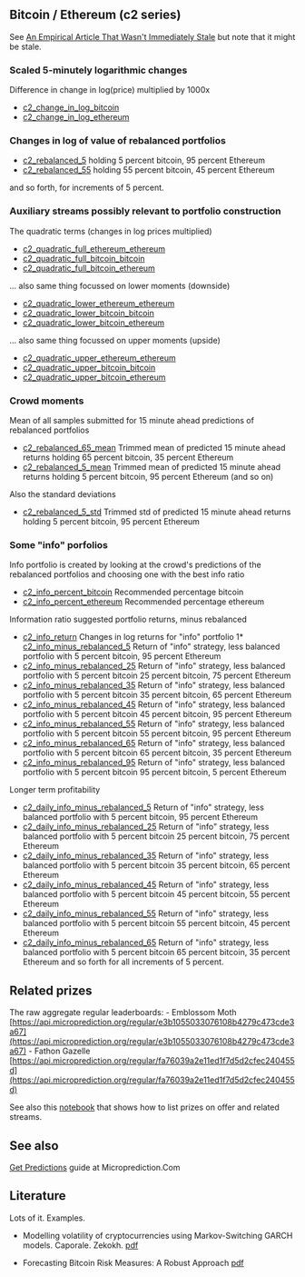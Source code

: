 


## Bitcoin / Ethereum (c2 series)
See [An Empirical Article That Wasn't Immediately Stale](https://microprediction.medium.com/an-empirical-article-that-wasnt-immediately-stale-720abfb4678f) but note that it might be stale.  

### Scaled 5-minutely logarithmic changes 
Difference in change in log(price) multiplied by 1000x
* [c2_change_in_log_bitcoin](https://www.microprediction.org/stream_dashboard.html?stream=c2_change_in_log_bitcoin)
* [c2_change_in_log_ethereum](https://www.microprediction.org/stream_dashboard.html?stream=c2_change_in_log_ethereum)


### Changes in log of value of rebalanced portfolios 

* [c2_rebalanced_5](https://www.microprediction.org/stream_dashboard.html?stream=c2_rebalanced_5) holding 5 percent bitcoin, 95 percent Ethereum
* [c2_rebalanced_55](https://www.microprediction.org/stream_dashboard.html?stream=c2_rebalanced_55) holding 55 percent bitcoin, 45 percent Ethereum

and so forth, for increments of 5 percent. 

### Auxiliary streams possibly relevant to portfolio construction

The quadratic terms (changes in log prices multiplied)
* [c2_quadratic_full_ethereum_ethereum](https://www.microprediction.org/stream_dashboard.html?stream=c2_quadratic_full_ethereum_ethereum)
* [c2_quadratic_full_bitcoin_bitcoin](https://www.microprediction.org/stream_dashboard.html?stream=c2_quadratic_full_bitcoin_bitcoin)
* [c2_quadratic_full_bitcoin_ethereum](https://www.microprediction.org/stream_dashboard.html?stream=c2_quadratic_full_bitcoin_ethereum)
 
... also same thing focussed on lower moments (downside)
* [c2_quadratic_lower_ethereum_ethereum](https://www.microprediction.org/stream_dashboard.html?stream=c2_quadratic_lower_ethereum_ethereum)
* [c2_quadratic_lower_bitcoin_bitcoin](https://www.microprediction.org/stream_dashboard.html?stream=c2_quadratic_lower_bitcoin_bitcoin)
* [c2_quadratic_lower_bitcoin_ethereum](https://www.microprediction.org/stream_dashboard.html?stream=c2_quadratic_lower_bitcoin_ethereum)

... also same thing focussed on upper moments (upside)
* [c2_quadratic_upper_ethereum_ethereum](https://www.microprediction.org/stream_dashboard.html?stream=c2_quadratic_upper_ethereum_ethereum)
* [c2_quadratic_upper_bitcoin_bitcoin](https://www.microprediction.org/stream_dashboard.html?stream=c2_quadratic_upper_bitcoin_bitcoin)
* [c2_quadratic_upper_bitcoin_ethereum](https://www.microprediction.org/stream_dashboard.html?stream=c2_quadratic_upper_bitcoin_ethereum)

### Crowd moments

Mean of all samples submitted for 15 minute ahead predictions of rebalanced portfolios
* [c2_rebalanced_65_mean](https://www.microprediction.org/stream_dashboard.html?stream=c2_rebalanced_65_mean) Trimmed mean of predicted 15 minute ahead returns holding 65 percent bitcoin, 35 percent Ethereum
* [c2_rebalanced_5_mean](https://www.microprediction.org/stream_dashboard.html?stream=c2_rebalanced_5_mean) Trimmed mean of predicted 15 minute ahead returns holding 5 percent bitcoin, 95 percent Ethereum
(and so on)

Also the standard deviations 
* [c2_rebalanced_5_std](https://www.microprediction.org/stream_dashboard.html?stream=c2_rebalanced_5_std) Trimmed std of predicted 15 minute ahead returns holding 5 percent bitcoin, 95 percent Ethereum

### Some "info" porfolios

Info portfolio is created by looking at the crowd's predictions of the rebalanced portfolios and choosing one with the best info ratio 
* [c2_info_percent_bitcoin](https://www.microprediction.org/stream_dashboard.html?stream=c2_info_percent_bitcoin) Recommended percentage bitcoin
* [c2_info_percent_ethereum](https://www.microprediction.org/stream_dashboard.html?stream=c2_info_percent_ethereum) Recommended percentage ethereum 


Information ratio suggested portfolio returns, minus rebalanced
* [c2_info_return](https://www.microprediction.org/stream_dashboard.html?stream=c2_info_return) Changes in log returns for "info" portfolio
1* [c2_info_minus_rebalanced_5](https://www.microprediction.org/stream_dashboard.html?stream=c2_info_minus_rebalanced_5) Return of "info" strategy, less balanced portfolio with 5 percent bitcoin, 95 percent Ethereum
* [c2_info_minus_rebalanced_25](https://www.microprediction.org/stream_dashboard.html?stream=c2_info_minus_rebalanced_25) Return of "info" strategy, less balanced portfolio with 5 percent bitcoin 25 percent bitcoin, 75 percent Ethereum
* [c2_info_minus_rebalanced_35](https://www.microprediction.org/stream_dashboard.html?stream=c2_info_minus_rebalanced_35) Return of "info" strategy, less balanced portfolio with 5 percent bitcoin 35 percent bitcoin, 65 percent Ethereum
* [c2_info_minus_rebalanced_45](https://www.microprediction.org/stream_dashboard.html?stream=c2_info_minus_rebalanced_45) Return of "info" strategy, less balanced portfolio with 5 percent bitcoin 45 percent bitcoin, 95 percent Ethereum
* [c2_info_minus_rebalanced_55](https://www.microprediction.org/stream_dashboard.html?stream=c2_info_minus_rebalanced_55) Return of "info" strategy, less balanced portfolio with 5 percent bitcoin 55 percent bitcoin, 95 percent Ethereum
* [c2_info_minus_rebalanced_65](https://www.microprediction.org/stream_dashboard.html?stream=c2_info_minus_rebalanced_65) Return of "info" strategy, less balanced portfolio with 5 percent bitcoin 65 percent bitcoin, 35 percent Ethereum
* [c2_info_minus_rebalanced_95](https://www.microprediction.org/stream_dashboard.html?stream=c2_rebalanced_95) Return of "info" strategy, less balanced portfolio with 5 percent bitcoin 95 percent bitcoin, 5 percent Ethereum

Longer term profitability
* [c2_daily_info_minus_rebalanced_5](https://www.microprediction.org/stream_dashboard.html?stream=c2_daily_info_minus_rebalanced_5) Return of "info" strategy, less balanced portfolio with 5 percent bitcoin, 95 percent Ethereum
* [c2_daily_info_minus_rebalanced_25](https://www.microprediction.org/stream_dashboard.html?stream=c2_daily_info_minus_rebalanced_25) Return of "info" strategy, less balanced portfolio with 5 percent bitcoin 25 percent bitcoin, 75 percent Ethereum
* [c2_daily_info_minus_rebalanced_35](https://www.microprediction.org/stream_dashboard.html?stream=c2_daily_info_minus_rebalanced_35) Return of "info" strategy, less balanced portfolio with 5 percent bitcoin 35 percent bitcoin, 65 percent Ethereum
* [c2_daily_info_minus_rebalanced_45](https://www.microprediction.org/stream_dashboard.html?stream=c2_daily_info_minus_rebalanced_45) Return of "info" strategy, less balanced portfolio with 5 percent bitcoin 45 percent bitcoin, 55 percent Ethereum
* [c2_daily_info_minus_rebalanced_55](https://www.microprediction.org/stream_dashboard.html?stream=c2_daily_info_minus_rebalanced_55) Return of "info" strategy, less balanced portfolio with 5 percent bitcoin 55 percent bitcoin, 45 percent Ethereum
* [c2_daily_info_minus_rebalanced_65](https://www.microprediction.org/stream_dashboard.html?stream=c2_daily_info_minus_rebalanced_65) Return of "info" strategy, less balanced portfolio with 5 percent bitcoin 65 percent bitcoin, 35 percent Ethereum
and so forth for all increments of 5 percent. 


## Related prizes

The raw aggregate regular leaderboards:
    - Emblossom Moth [https://api.microprediction.org/regular/e3b1055033076108b4279c473cde3a67](https://api.microprediction.org/regular/e3b1055033076108b4279c473cde3a67)
    - Fathon Gazelle [https://api.microprediction.org/regular/fa76039a2e11ed1f7d5d2cfec240455d](https://api.microprediction.org/regular/fa76039a2e11ed1f7d5d2cfec240455d)

See also this [notebook](https://github.com/microprediction/microprediction/blob/master/notebook_examples/List%20Current%20Prizes.ipynb) that shows how to list prizes on offer and related streams. 

## See also 

[Get Predictions](https://www.microprediction.com/get-predictions) guide at Microprediction.Com

## Literature
Lots of it. Examples. 

 - Modelling volatility of cryptocurrencies using Markov-Switching GARCH models. Caporale. Zekokh. [pdf](https://www.researchgate.net/publication/329866602_Modelling_volatility_of_cryptocurrencies_using_Markov-Switching_GARCH_models)

- Forecasting Bitcoin Risk Measures: A Robust Approach [pdf](https://www.researchgate.net/publication/325533373_Forecasting_Bitcoin_Risk_Measures_A_Robust_Approach)
